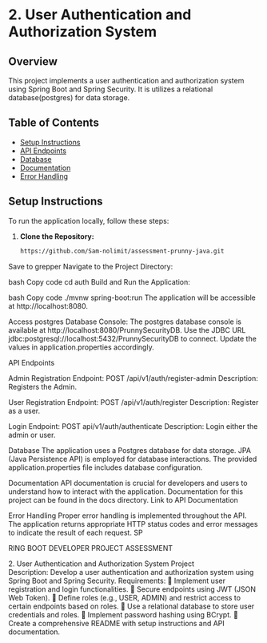 # 2. User Authentication and Authorization System

## Overview
This project implements a user authentication and authorization system using Spring Boot and Spring Security. It is utilizes a relational database(postgres) for data storage.
## Table of Contents
- [Setup Instructions](#setup-instructions)
- [API Endpoints](#api-endpoints)
- [Database](#database)
- [Documentation](#documentation)
- [Error Handling](#error-handling)

## Setup Instructions
To run the application locally, follow these steps:

1. **Clone the Repository:**
   ```bash
   https://github.com/Sam-nolimit/assessment-prunny-java.git
Save to grepper
Navigate to the Project Directory:

bash
Copy code
cd auth
Build and Run the Application:

bash
Copy code
./mvnw spring-boot:run
The application will be accessible at http://localhost:8080.

Access postgres Database Console:
The postgres database console is available at http://localhost:8080/PrunnySecurityDB.
Use the JDBC URL jdbc:postgresql://localhost:5432/PrunnySecurityDB to connect. Update the values in application.properties accordingly.

API Endpoints

Admin Registration
Endpoint: POST /api/v1/auth/register-admin
Description: Registers the Admin.

User Registration
Endpoint: POST /api/v1/auth/register
Description: Register as a user.

Login
Endpoint: POST api/v1/auth/authenticate
Description: Login either the admin or user.

Database
The application uses a Postgres database for data storage. JPA (Java Persistence API) is employed for database interactions. The provided application.properties file includes database configuration.


Documentation
API documentation is crucial for developers and users to understand how to interact with the application. Documentation for this project can be found in the docs directory. Link to API Documentation

Error Handling
Proper error handling is implemented throughout the API. The application returns appropriate HTTP status codes and error messages to indicate the result of each request.
SP

RING BOOT DEVELOPER PROJECT ASSESSMENT

2. User Authentication and Authorization System
Project Description: Develop a user authentication and authorization system using Spring
Boot and Spring Security.
Requirements:
 Implement user registration and login functionalities.
 Secure endpoints using JWT (JSON Web Token).
 Define roles (e.g., USER, ADMIN) and restrict access to certain endpoints based on
roles.
 Use a relational database to store user credentials and roles.
 Implement password hashing using BCrypt.
 Create a comprehensive README with setup instructions and API documentation.